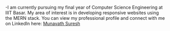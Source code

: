 -I am currently pursuing my final year of Computer Science Engineering at IIIT Basar. My area of interest is in developing responsive websites using the MERN stack. You can view my professional profile and connect with me on LinkedIn here: [Munavath Suresh](https://www.linkedin.com/in/munavath-suresh-226421288)
<!---
SureshMunavath/SureshMunavath is a ✨ special ✨ repository because its `README.md` (this file) appears on your GitHub profile.
You can click the Preview link to take a look at your changes.
--->

